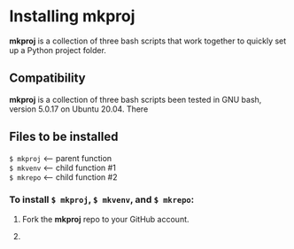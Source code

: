 # Installing mkproj  

**mkproj** is a collection of three bash scripts that work together to quickly set up a Python project folder.

## Compatibility

**mkproj** is a collection of three bash scripts been tested in GNU bash, version 5.0.17 on Ubuntu 20.04.
There


## Files to be installed  
`$ mkproj` <-- parent function  
`$ mkvenv` <-- child function #1  
`$ mkrepo` <-- child function #2  
  


### To install `$ mkproj`, `$ mkvenv`, and `$ mkrepo`:  

1) Fork the **mkproj** repo to your GitHub account.

2) 
